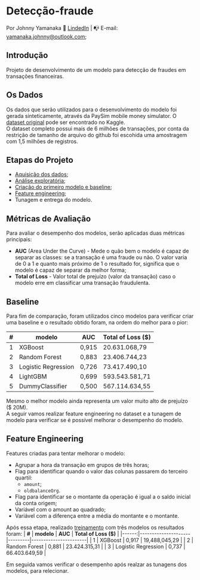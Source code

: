 # Detecção-fraude
Por Johnny Yamanaka
:raising_hand: [LindedIn](https://www.linkedin.com/in/johnny-yamanaka/) | :mailbox_with_no_mail: E-mail: yamanaka.johnny@outlook.com;  

## Introdução
Projeto de desenvolvimento de um modelo para detecção de fraudes em transações financeiras.  


## Os Dados
Os dados que serão utilizados para o desenvolvimento do modelo foi gerada sinteticamente, através da PaySim mobile money simulator. O [dataset original](https://www.kaggle.com/datasets/ealaxi/paysim1) pode ser encontrado no Kaggle.  
O dataset completo possui mais de 6 milhões de transações, por conta da restrição de tamanho de arquivo do github foi escohida uma amostragem com 1,5 milhões de registros.

## Etapas do Projeto
* [Aquisição dos dados](get_data.py);
* [Análise exploratória](notebooks/eda.ipynb);
* [Criação do primeiro modelo e baseline](baseline.py);
* [Feature engineering](features_investigation.py);
* Tunagem e entrega do modelo.


## Métricas de Avaliação
Para avaliar o desempenho dos modelos, serão aplicadas duas métricas principais:
* **AUC** (Area Under the Curve) - Mede o quão bem o modelo é capaz de separar as classes: se a transação é uma fraude ou não. O valor varia de 0 a 1 e quanto mais próximo de 1 o resultado for, significa que o modelo é capaz de separar da melhor forma;
* **Total of Loss** - Valor total de prejuízo (valor da transação) caso o modelo erre em classificar uma transação fraudulenta.

## Baseline
Para fim de comparação, foram utilizados cinco modelos para verificar criar uma baseline e o resultado obtido foram, na ordem do melhor para o pior:

| **#** | **modelo**          | **AUC** | **Total of Loss ($)** |
|------:|---------------------|---------|-----------------------|
|     1 | XGBoost             | 0,915   | 20.631.068,79         |
|     2 | Random Forest       | 0,883   | 23.406.744,23         |
|     3 | Logistic Regression | 0,726   | 73.417.490,10         |
|     4 | LightGBM            | 0,699   | 593.543.581,71        |
|     5 | DummyClassifier     | 0,500   | 567.114.634,55        |

Mesmo o melhor modelo ainda representa um valor muito alto de prejuízo ($ 20M).  
A seguir vamos realizar feature engineering no dataset e a tunagem de modelo para verificar se é possível melhorar o desempenho do modelo.

## Feature Engineering
Features criadas para tentar melhorar o modelo:
* Agrupar a hora da transação em grupos de três horas;
* Flag para identificar quando o valor das colunas passarem do terceiro quartil:
  * `amount`;
  * `oldbalanceOrg`.
* Flag para identificar se o montante da operação é igual a o saldo inicial da conta origem;
* Variável com o amount ao quadrado;
* Variável com a diferença entre a média do montante e o montante.

Após essa etapa, realizado [treinamento](fe_train.py) com três modelos os resultados foram:
| **#** | **modelo**          | **AUC** | **Total of Loss ($)** |
|------:|---------------------|---------|-----------------------|
|     1 | XGBoost             | 0,917   | 19,488,045,29         |
|     2 | Random Forest       | 0,881   | 23.424.315,31         |
|     3 | Logistic Regression | 0,737   | 66.403.649,59         |

Em seguida vamos verificar o desempenho após realzar as tunagens dos modelos, para relecionar.
